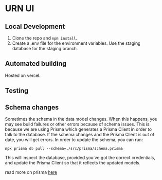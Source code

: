 # URN UI

## Local Development

1. Clone the repo and `npm install`.
2. Create a .env file for the environment variables. Use the staging database for the staging branch.

## Automated building

Hosted on vercel.

## Testing

## Schema changes

Sometimes the schema in the data model changes. When this happens, you may see build failures or other errors because of schema issues. This is because we are using Prisma which generates a Prisma Client in order to talk to the database. If the schema changes and the Prisma Client is out of date, you will get errors. In order to update the schema, you can run:

`npx prisma db pull --schema=./src/prisma/schema.prisma`

This will inspect the database, provided you've got the correct credentials, and update the Prisma Client so that it reflects the updated models.

read more on prisma [here](https://www.prisma.io/docs/)
